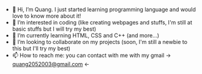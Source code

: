 - 👋 Hi, I’m Quang. I just started learning programming language and would love to know more about it!
- 👀 I’m interested in coding (like creating webpages and stuffs, I'm still at basic stuffs but I will try my best)
- 🌱 I’m currently learning HTML, CSS and C++ (and more...)
- 💞️ I’m looking to collaborate on my projects (soon, I'm still a newbie to this but I'll try my best)
- 📫 How to reach me: you can contact with me with my gmail -> quang2052003@gmail.com <-

<!---
QuangNguyen2003/Quang is a ✨ special ✨ repository because its `README.md` (this file) appears on your GitHub profile.
You can click the Preview link to take a look at your changes.
--->
